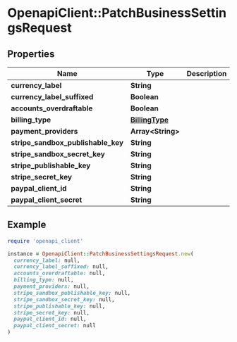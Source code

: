 # OpenapiClient::PatchBusinessSettingsRequest

## Properties

| Name | Type | Description | Notes |
| ---- | ---- | ----------- | ----- |
| **currency_label** | **String** |  | [optional] |
| **currency_label_suffixed** | **Boolean** |  | [optional] |
| **accounts_overdraftable** | **Boolean** |  | [optional] |
| **billing_type** | [**BillingType**](BillingType.md) |  | [optional] |
| **payment_providers** | **Array&lt;String&gt;** |  | [optional] |
| **stripe_sandbox_publishable_key** | **String** |  | [optional] |
| **stripe_sandbox_secret_key** | **String** |  | [optional] |
| **stripe_publishable_key** | **String** |  | [optional] |
| **stripe_secret_key** | **String** |  | [optional] |
| **paypal_client_id** | **String** |  | [optional] |
| **paypal_client_secret** | **String** |  | [optional] |

## Example

```ruby
require 'openapi_client'

instance = OpenapiClient::PatchBusinessSettingsRequest.new(
  currency_label: null,
  currency_label_suffixed: null,
  accounts_overdraftable: null,
  billing_type: null,
  payment_providers: null,
  stripe_sandbox_publishable_key: null,
  stripe_sandbox_secret_key: null,
  stripe_publishable_key: null,
  stripe_secret_key: null,
  paypal_client_id: null,
  paypal_client_secret: null
)
```

